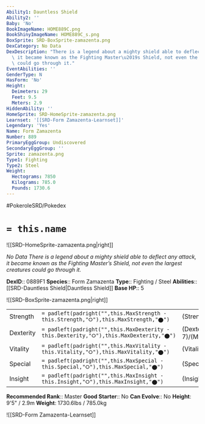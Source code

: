 ```yaml
---
Ability1: Dauntless Shield
Ability2: ''
Baby: 'No'
BookImageName: HOME889C.png
BookShinyImageName: HOME889C_s.png
BoxSprite: SRD-BoxSprite-zamazenta.png
DexCategory: No Data
DexDescription: "There is a legend about a mighty shield able to deflect any attack,\
  \ it became known as the Fighting Master\u2019s Shield, not even the largest creatures\
  \ could go through it."
EventAbilities: ''
GenderType: N
HasForm: 'No'
Height:
  Deimeters: 29
  Feet: 9.5
  Meters: 2.9
HiddenAbility: ''
HomeSprite: SRD-HomeSprite-zamazenta.png
Learnset: '[[SRD-Form Zamazenta-Learnset]]'
Legendary: 'Yes'
Name: Form Zamazenta
Number: 889
PrimaryEggGroup: Undiscovered
SecondaryEggGroup: ''
Sprite: zamazenta.png
Type1: Fighting
Type2: Steel
Weight:
  Hectograms: 7850
  Kilograms: 785.0
  Pounds: 1730.6
---
```


#PokeroleSRD/Pokedex

# `= this.name`

![[SRD-HomeSprite-zamazenta.png|right]]

*No Data*
*There is a legend about a mighty shield able to deflect any attack, it became known as the Fighting Master’s Shield, not even the largest creatures could go through it.*

**DexID**:: 0889F1
**Species**:: Form Zamazenta
**Type**:: Fighting / Steel
**Abilities**:: [[SRD-Dauntless Shield|Dauntless Shield]]
**Base HP**:: 5

![[SRD-BoxSprite-zamazenta.png|right]]

|           |                                                                                        |                                          |
| --------- | -------------------------------------------------------------------------------------- | ---------------------------------------- |
| Strength  | `= padleft(padright("",this.MaxStrength - this.Strength,"⭘"),this.MaxStrength,"⬤")`    | (Strength::7)/(MaxStrength::7)   |
| Dexterity | `= padleft(padright("",this.MaxDexterity - this.Dexterity,"⭘"),this.MaxDexterity,"⬤")` | (Dexterity:: 7)/(MaxDexterity::7) |
| Vitality  | `= padleft(padright("",this.MaxVitality - this.Vitality,"⭘"),this.MaxVitality,"⬤")`    | (Vitality::8)/(MaxVitality::8)   |
| Special   | `= padleft(padright("",this.MaxSpecial - this.Special,"⭘"),this.MaxSpecial,"⬤")`       | (Special::5)/(MaxSpecial::5)     |
| Insight   | `= padleft(padright("",this.MaxInsight - this.Insight,"⭘"),this.MaxInsight,"⬤")`       | (Insight::8)/(MaxInsight::8)     |

**Recommended Rank**:: Master
**Good Starter**:: No
**Can Evolve**:: No
**Height**: 9'5" / 2.9m
**Weight**: 1730.6lbs / 785.0kg

![[SRD-Form Zamazenta-Learnset]]